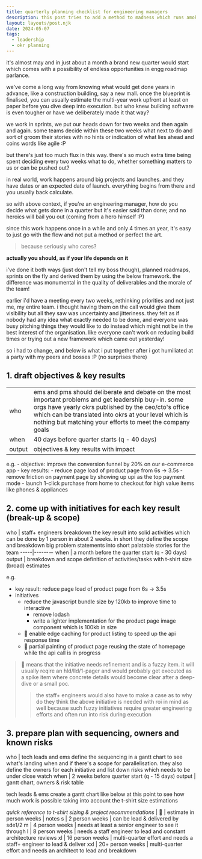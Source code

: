 ```yaml
---
title: quarterly planning checklist for engineering managers
description: this post tries to add a method to madness which runs amok every 3 months and leaders run helter-skelter to put an exciting list of okrs together
layout: layouts/post.njk
date: 2024-05-07
tags:
  - leadership
  - okr planning
---
```


it's almost may and in just about a month a brand new quarter would start which comes with a possibility of endless opportunities in engg roadmap parlance. 

we've come a long way from knowing what would get done years in advance, like a construction building, say a new mall. once the blueprint is finalised, you can usually estimate the multi-year work upfront at least on paper before you dive deep into execution. but who knew building software is even tougher or have we deliberately made it that way?

we work in sprints, we put our heads down for two weeks and then again and again. some teams decide within these two weeks what next to do and sort of groom their stories with no hints or indication of what lies ahead and coins words like agile :P

but there's just too much flux in this way. there's so much extra time being spent deciding every two weeks what to do, whether something matters to us or can be pushed out?

in real world, work happens around big projects and launches. and they have dates or an expected date of launch. everything begins from there and you usually back calculate.

so with above context, if you're an engineering manager, how do you decide what gets done in a quarter but it's easier said than done; and no heroics will bail you out (coming from a hero himself :P)

since this work happens once in a while and only 4 times an year, it's easy to just go with the flow and not put a method or perfect the art. 

> because seriously who cares? 

**actually you should, as if your life depends on it**

i've done it both ways (just don't tell my boss though), planned roadmaps, sprints on the fly and derived them by using the below framework. the difference was monumental in the quality of deliverables and the morale of the team!

earlier i'd have a meeting every two weeks, rethinking priorities and not just me, my entire team. i thought having them on the call would give them visibility but all they saw was uncertainty and jitteriness. they felt as if nobody had any idea what exactly needed to be done, and everyone was busy pitching things they would like to do instead which might not be in the best interest of the organisation. like everyone can't work on reducing build times or trying out a new framework which came out yesterday!

so i had to change, and below is what i put together after i got humiliated at a party with my peers and bosses :P (no surprises there)

## 1. draft objectives & key results

<table>
<tbody>
<tr>
    <td>who</td>
    <td>ems and pms should deliberate and debate on the most important problems and get leadership buy-in. some orgs have yearly okrs published by the ceo/cto's office which can be translated into okrs at your level which is nothing but matching your efforts to meet the company goals</td>
  </tr>
  <tr>
    <td>when</td>
    <td>40 days before quarter starts (q - 40 days)</td>
  </tr>
  <tr>
    <td>output</td>
    <td>objectives &amp; key results with impact</td>
  </tr>
</tbody>
</table>
e.g. 
- objective: improve the conversion funnel by 20% on our e-commerce app
- key results:
  - reduce page load of product page from 6s → 3.5s
  - remove friction on payment page by showing up upi as the top payment mode
  - launch 1-click purchase from home to checkout for high value items like phones & appliances

## 2. come up with initiatives for each key result (break-up & scope)

who | staff+ engineers breakdown the key result into solid activities which can be done by 1 person in about 2 weeks. in short they define the scope and breakdown big problem statements into short palatable stories for the team
-----|------－
when | a month before the quarter start (q - 30 days)
output | breakdown and scope definition of activities/tasks with t-shirt size (broad) estimates

e.g.
- key result: reduce page load of product page from 6s → 3.5s
- initiatives
  - reduce the javascript bundle size by 120kb to improve time to interactive
    - remove lodash
    - write a lighter implementation for the product page image component which is 100kb in size
  - 🔺 enable edge caching for product listing to speed up the api response time
  - 🔺 partial painting of product page reusing the state of homepage while the api call is in progress

> 🔺 means that the initiative needs refinement and is a fuzzy item. it will usually reqire an hld/lld/1-pager and would probably get executed as a spike item where concrete details would become clear after a deep-dive or a small poc.
>> the staff+ engineers would also have to make a case as to why do they think the above initiative is needed with roi in mind as well because such fuzzy initiatives require greater engineering efforts and often run into risk during execution

## 3. prepare plan with sequencing, owners and known risks

who | tech leads and ems define the sequencing in a gantt chart to see what's landing when and if there's a scope for parallelisation. they also define the owners for each initiative and list down risks which needs to be under close watch
when | 2 weeks before quarter start (q - 15 days)
output | gantt chart, owners & risk table

tech leads & ems create a gantt chart like below at this point to see how much work is possible taking into account the t-shirt size estimations

*quick reference to t-shirt sizing & project recommendations*
| 👕 | estimate in person weeks | notes
s | 2 person weeks | can be lead & delivered by sde1/2
m | 4 person weeks | needs at least a senior engineer to see it through
l | 8 person weeks | needs a staff engineer to lead and constant architecture reviews
xl | 16 person weeks | multi-quarter effort and needs a staff+ engineer to lead & deliver
xxl | 20+ person weeks | multi-quarter effort and needs an architect to lead and breakdown






